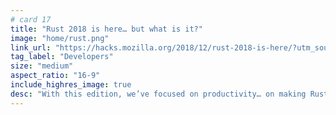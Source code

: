 ```yaml
---
# card 17
title: "Rust 2018 is here… but what is it?"
image: "home/rust.png"
link_url: "https://hacks.mozilla.org/2018/12/rust-2018-is-here/?utm_source=www.mozilla.org&utm_medium=referral&utm_campaign=homepage&utm_content=card"
tag_label: "Developers"
size: "medium"
aspect_ratio: "16-9"
include_highres_image: true
desc: "With this edition, we’ve focused on productivity… on making Rust developers as productive as they can be."
---
```

